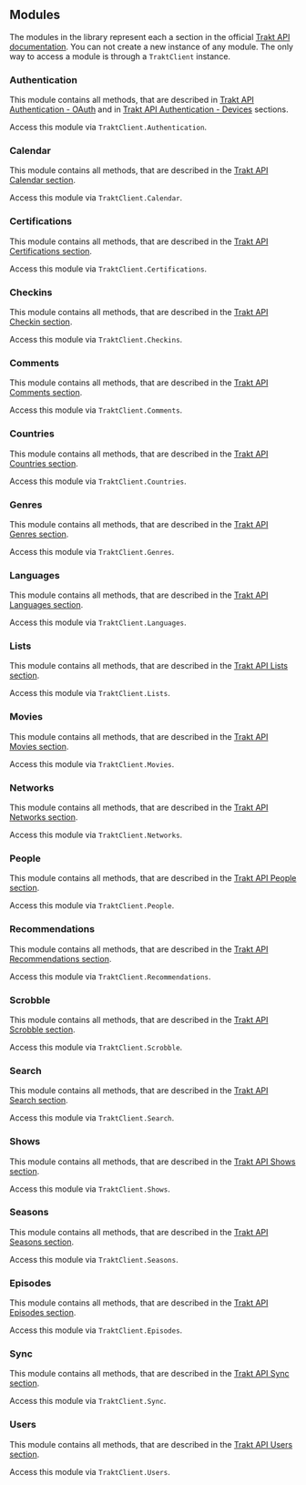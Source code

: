 ## Modules

The modules in the library represent each a section in the official [Trakt API documentation](http://docs.trakt.apiary.io/). You can not create a new instance of any module. The only way to access a module is through a `TraktClient` instance.

### Authentication

This module contains all methods, that are described in [Trakt API Authentication - OAuth](http://docs.trakt.apiary.io/#reference/authentication-oauth) and in [Trakt API Authentication - Devices](http://docs.trakt.apiary.io/#reference/authentication-devices) sections.

Access this module via `TraktClient.Authentication`.

### Calendar

This module contains all methods, that are described in the [Trakt API Calendar section](https://trakt.docs.apiary.io/#reference/calendars).

Access this module via `TraktClient.Calendar`.

### Certifications

This module contains all methods, that are described in the [Trakt API Certifications section](http://docs.trakt.apiary.io/#reference/certifications).

Access this module via `TraktClient.Certifications`.

### Checkins

This module contains all methods, that are described in the [Trakt API Checkin section](https://trakt.docs.apiary.io/#reference/checkin).

Access this module via `TraktClient.Checkins`.

### Comments

This module contains all methods, that are described in the [Trakt API Comments section](https://trakt.docs.apiary.io/#reference/comments).

Access this module via `TraktClient.Comments`.

### Countries

This module contains all methods, that are described in the [Trakt API Countries section](https://trakt.docs.apiary.io/#reference/countries).

Access this module via `TraktClient.Countries`.

### Genres

This module contains all methods, that are described in the [Trakt API Genres section](https://trakt.docs.apiary.io/#reference/genres).

Access this module via `TraktClient.Genres`.

### Languages

This module contains all methods, that are described in the [Trakt API Languages section](https://trakt.docs.apiary.io/#reference/languages).

Access this module via `TraktClient.Languages`.

### Lists

This module contains all methods, that are described in the [Trakt API Lists section](https://trakt.docs.apiary.io/#reference/lists).

Access this module via `TraktClient.Lists`.

### Movies

This module contains all methods, that are described in the [Trakt API Movies section](https://trakt.docs.apiary.io/#reference/movies).

Access this module via `TraktClient.Movies`.

### Networks

This module contains all methods, that are described in the [Trakt API Networks section](https://trakt.docs.apiary.io/#reference/networks).

Access this module via `TraktClient.Networks`.

### People

This module contains all methods, that are described in the [Trakt API People section](https://trakt.docs.apiary.io/#reference/people).

Access this module via `TraktClient.People`.

### Recommendations

This module contains all methods, that are described in the [Trakt API Recommendations section](https://trakt.docs.apiary.io/#reference/recommendations).

Access this module via `TraktClient.Recommendations`.

### Scrobble

This module contains all methods, that are described in the [Trakt API Scrobble section](https://trakt.docs.apiary.io/#reference/scrobble).

Access this module via `TraktClient.Scrobble`.

### Search

This module contains all methods, that are described in the [Trakt API Search section](https://trakt.docs.apiary.io/#reference/search).

Access this module via `TraktClient.Search`.

### Shows

This module contains all methods, that are described in the [Trakt API Shows section](https://trakt.docs.apiary.io/#reference/shows).

Access this module via `TraktClient.Shows`.

### Seasons

This module contains all methods, that are described in the [Trakt API Seasons section](https://trakt.docs.apiary.io/#reference/seasons).

Access this module via `TraktClient.Seasons`.

### Episodes

This module contains all methods, that are described in the [Trakt API Episodes section](https://trakt.docs.apiary.io/#reference/episodes).

Access this module via `TraktClient.Episodes`.

### Sync

This module contains all methods, that are described in the [Trakt API Sync section](https://trakt.docs.apiary.io/#reference/sync).

Access this module via `TraktClient.Sync`.

### Users

This module contains all methods, that are described in the [Trakt API Users section](https://trakt.docs.apiary.io/#reference/users).

Access this module via `TraktClient.Users`.
